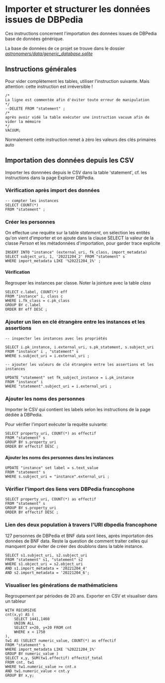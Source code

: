 # Importer et structurer les données issues de DBPedia

Ces instructions concernent l'importation des données issues de DBPedia base de données générique.

La base de données de ce projet se trouve dans le dossier [_astronomers/data/generic_database.sqlite_](https://github.com/Sciences-historiques-numeriques/astronomers/tree/main/data)


## Instructions générales

Pour vider complètement les tables, utiliser l'instruction suivante. Mais attention: cette instruction est irréversible !

    /*
    La ligne est commentée afin d'éviter toute erreur de manipulation 
    */
    --DELETE FROM "statement" ;
    /* 
    après avoir vidé la table exécuter une instruction vacuum afin de vider la mémoire
    */
    VACUUM;

Normalement cette instruction remet à zéro les valeurs des clés primaires auto
&nbsp;

## Importation des données depuis les CSV

Importer les donnnées depuis le CSV dans la table 'statement', cf. les instructions dans la page Explorer DBPedia.


### Vérification après import des données

    -- compter les instances
    SELECT COUNT(*)
    FROM "statement" ;

### Créer les personnes

On effectue une requête sur la table _statement_, on sélection les entités qu'on vient d'importer et on ajoute dans la clause SELECT la valeur de la classe _Person_ et les métadonnées d'importation, pour garder trace explicite

    INSERT INTO "instance" (external_uri, fk_class, import_metadata)
    SELECT subject_uri, 1, '20221204_2' FROM "statement" s
    WHERE import_metadata LIKE '%20221204_1%' ;

#### Vérification

Regrouper les instances par classe. Noter la jointure avec la table _class_  


    SELECT c.label, COUNT(*) eff
    FROM "instance" i, class c 
    WHERE i.fk_class = c.pk_class 
    GROUP BY c.label 
    ORDER BY eff DESC ;

### Ajouter un lien en clé étrangère entre les instances et les assertions

    -- inspecter les instances avec les propriétés

    SELECT i.pk_instance, i.external_uri, s.pk_statement, s.subject_uri 
    FROM "instance" i , "statement" s 
    WHERE s.subject_uri = i.external_uri ;

    -- ajouter les valeurs de clé étrangère entre les assertions et les instances

    UPDATE "statement" set fk_subject_instance = i.pk_instance 
    FROM "instance" i 
    WHERE "statement".subject_uri = i.external_uri ;


### Ajouter les noms des personnes

Importer le CSV qui contient les labels selon les instructions de la page dédiée à DBPedia.

Pour vérifier l'import exécuter la requête suivante:

    SELECT property_uri, COUNT(*) as effectif 
    FROM "statement" s   
    GROUP BY s.property_uri 
    ORDER BY effectif DESC ;

#### Ajouter les noms des personnes dans les instances

    UPDATE "instance" set label = s.text_value  
    FROM "statement" s 
    WHERE s.subject_uri = "instance".external_uri ;	




### Vérifier l'import des liens vers DBPedia francophone

    SELECT property_uri, COUNT(*) as effectif 
    FROM "statement" s   
    GROUP BY s.property_uri 
    ORDER BY effectif DESC ;

### Lien des deux population à travers l'URI dbpedia francophone

127 personnes de DBPedia et BNF data sont liées, après importation des données de BNF data. Reste la question de comment traiter celles qui manquent pour éviter de créer des doublons dans la table instance.


    SELECT s1.subject_uri, s2.subject_uri  
    FROM "statement" s1, "statement" s2
    WHERE s1.object_uri = s2.object_uri 
    AND s1.import_metadata = '20221204_4'
    AND s2.import_metadata = '20221204_6';    

### Visualiser les générations de mathématiciens

Regroupement par périodes de 20 ans.
Exporter en CSV et visualiser dans un tableur

    WITH RECURSIVE
    cnt(x,y) AS (
        SELECT 1441,1460
        UNION ALL
        SELECT x+20, y+20 FROM cnt
        WHERE x < 1750
    ),
    tw1 AS (SELECT numeric_value, COUNT(*) as effectif
    FROM "statement" s 
    WHERE import_metadata LIKE '%20221204_1%'
    GROUP BY numeric_value )
    SELECT x,y, SUM(tw1.effectif) effectif_total 
    FROM cnt, tw1
    WHERE tw1.numeric_value >= cnt.x 
    AND tw1.numeric_value < cnt.y
    GROUP BY x,y;

